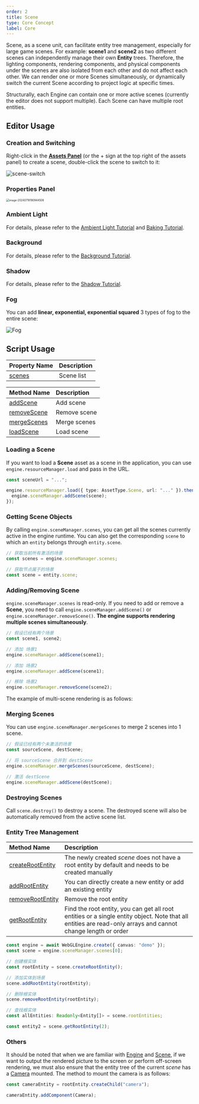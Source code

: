 ```yaml
---
order: 2
title: Scene
type: Core Concept
label: Core
---
```


Scene, as a scene unit, can facilitate entity tree management, especially for large game scenes. For example: **scene1** and **scene2** as two different scenes can independently manage their own **Entity** trees. Therefore, the lighting components, rendering components, and physical components under the scenes are also isolated from each other and do not affect each other. We can render one or more Scenes simultaneously, or dynamically switch the current Scene according to project logic at specific times.

Structurally, each Engine can contain one or more active scenes (currently the editor does not support multiple). Each Scene can have multiple root entities.

## Editor Usage

### Creation and Switching

Right-click in the **[Assets Panel](/en/docs/assets/interface)** (or the + sign at the top right of the assets panel) to create a scene, double-click the scene to switch to it:

![scene-switch](https://gw.alipayobjects.com/zos/OasisHub/eef870a7-2630-4f74-8c0e-478696a553b0/2024-03-19%25252018.04.02.gif)

### Properties Panel

<img src="https://gw.alipayobjects.com/zos/OasisHub/d3f073e5-dbd3-4345-a1ca-d4f3adf6000a/image-20250114194404516.png" alt="image-20240718190944508" style="zoom:50%;" />

### Ambient Light

For details, please refer to the [Ambient Light Tutorial](/en/docs/graphics/light/ambient/) and [Baking Tutorial](/en/docs/graphics/light/bake/).

### Background

For details, please refer to the [Background Tutorial](/en/docs/graphics/background/background/).

### Shadow

For details, please refer to the [Shadow Tutorial](/en/docs/graphics/light/shadow/).

### Fog

You can add **linear, exponential, exponential squared** 3 types of fog to the entire scene:

![Fog](https://gw.alipayobjects.com/zos/OasisHub/224fbc16-e60c-47ca-845b-5f7c09563c83/2024-03-19%25252018.08.23.gif)

## Script Usage

| Property Name                             | Description |
| :---------------------------------------- | :---------- |
| [scenes](/apis/core/#SceneManager-scenes) | Scene list  |

| Method Name                                         | Description  |
| :-------------------------------------------------- | :----------- |
| [addScene](/apis/core/#SceneManager-addScene)       | Add scene    |
| [removeScene](/apis/core/#SceneManager-removeScene) | Remove scene |
| [mergeScenes](/apis/core/#SceneManager-mergeScenes) | Merge scenes |
| [loadScene](/apis/core/#SceneManager-loadScene)     | Load scene   |

### Loading a Scene

If you want to load a **Scene** asset as a scene in the application, you can use `engine.resourceManager.load` and pass in the URL.

```typescript
const sceneUrl = "...";

engine.resourceManager.load({ type: AssetType.Scene, url: "..." }).then((scene) => {
  engine.sceneManager.addScene(scene);
});
```

### Getting Scene Objects

By calling `engine.sceneManager.scenes`, you can get all the scenes currently active in the engine runtime. You can also get the corresponding `scene` to which an `entity` belongs through `entity.scene`.

```typescript
// 获取当前所有激活的场景
const scenes = engine.sceneManager.scenes;

// 获取节点属于的场景
const scene = entity.scene;
```

### Adding/Removing Scene

`engine.sceneManager.scenes` is read-only. If you need to add or remove a **Scene**, you need to call `engine.sceneManager.addScene()` or `engine.sceneManager.removeScene()`. **The engine supports rendering multiple scenes simultaneously**.

```typescript
// 假设已经有两个场景
const scene1, scene2;

// 添加 场景1
engine.sceneManager.addScene(scene1);

// 添加 场景2
engine.sceneManager.addScene(scene1);

// 移除 场景2
engine.sceneManager.removeScene(scene2);
```

The example of multi-scene rendering is as follows:

<playground src="multi-scene.ts"></playground>

### Merging Scenes

You can use `engine.sceneManager.mergeScenes` to merge 2 scenes into 1 scene.

```typescript
// 假设已经有两个未激活的场景
const sourceScene, destScene;

// 将 sourceScene 合并到 destScene
engine.sceneManager.mergeScenes(sourceScene, destScene);

// 激活 destScene
engine.sceneManager.addScene(destScene);
```

### Destroying Scenes

Call `scene.destroy()` to destroy a scene. The destroyed scene will also be automatically removed from the active scene list.

### Entity Tree Management

| Method Name | Description |
| :-- | :-- |
| [createRootEntity](/apis/core/#Scene-createRootEntity) | The newly created _scene_ does not have a root entity by default and needs to be created manually |
| [addRootEntity](/apis/core/#Scene-addRootEntity) | You can directly create a new entity or add an existing entity |
| [removeRootEntity](/apis/core/#Scene-removeRootEntity) | Remove the root entity |
| [getRootEntity](/apis/core/#Scene-getRootEntity) | Find the root entity, you can get all root entities or a single entity object. Note that all entities are read-only arrays and cannot change length or order |

```typescript
const engine = await WebGLEngine.create({ canvas: "demo" });
const scene = engine.sceneManager.scenes[0];

// 创建根实体
const rootEntity = scene.createRootEntity();

// 添加实体到场景
scene.addRootEntity(rootEntity);

// 删除根实体
scene.removeRootEntity(rootEntity);

// 查找根实体
const allEntities: Readonly<Entity[]> = scene.rootEntities;

const entity2 = scene.getRootEntity(2);
```

### Others

It should be noted that when we are familiar with [Engine](/apis/core/#Engine) and [Scene](/apis/core/#Scene), if we want to output the rendered picture to the screen or perform off-screen rendering, we must also ensure that the entity tree of the current _scene_ has a [Camera](/apis/core/#Camera) mounted. The method to mount the camera is as follows:

```typescript
const cameraEntity = rootEntity.createChild("camera");

cameraEntity.addComponent(Camera);
```

```

```
